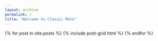 ```yaml
---
layout: archive
permalink: /
title: "Welcome to Classic Mate"
---
```


<div class="tiles">
{% for post in site.posts %}
	{% include post-grid.html %}
{% endfor %}
</div><!-- /.tiles -->
